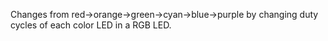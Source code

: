 Changes from red->orange->green->cyan->blue->purple by changing duty cycles of each color LED in a RGB LED.
